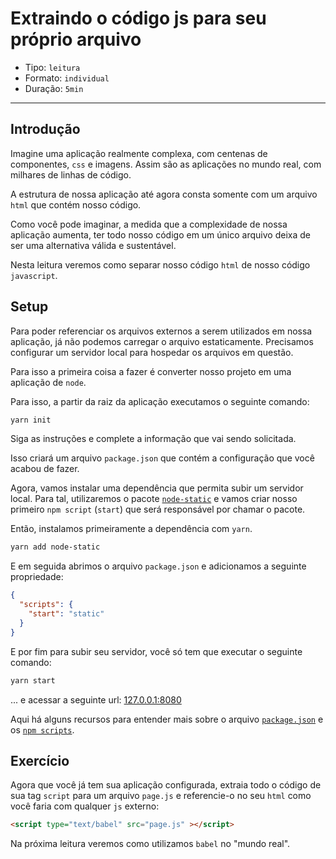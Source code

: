 # Extraindo o código js para seu próprio arquivo

* Tipo: `leitura`
* Formato: `individual`
* Duração: `5min`

***

## Introdução

Imagine uma aplicação realmente complexa, com centenas de componentes, `css` e imagens. Assim são as aplicações no mundo real, com milhares de linhas de código.

A estrutura de nossa aplicação até agora consta somente com um arquivo `html` que contém nosso código.

Como você pode imaginar, a medida que a complexidade de nossa aplicação aumenta, ter todo nosso código em um único arquivo deixa de ser uma alternativa válida e sustentável.

Nesta leitura veremos como separar nosso código `html` de nosso código `javascript`.


## Setup

Para poder referenciar os arquivos externos a serem utilizados em nossa aplicação, já não podemos carregar o arquivo estaticamente. Precisamos configurar um servidor local para hospedar os arquivos em questão.

Para isso a primeira coisa a fazer é converter nosso projeto em uma aplicação de `node`.

Para isso, a partir da raiz da aplicação executamos o seguinte comando:

```sh
yarn init
```

Siga as instruções e complete a informação que vai sendo solicitada.

Isso criará um arquivo `package.json` que contém a configuração que você acabou de fazer.

Agora, vamos instalar uma dependência que permita subir um servidor local. Para tal, utilizaremos o pacote [`node-static`](https://github.com/cloudhead/node-static) e vamos criar nosso primeiro `npm script` (`start`) que será responsável por chamar o pacote.

Então, instalamos primeiramente a dependência com `yarn`.

```sh
yarn add node-static
```

E em seguida abrimos o arquivo `package.json` e adicionamos a seguinte propriedade:

```json
{
  "scripts": {
    "start": "static"
  }
}
```

E por fim para subir seu servidor, você só tem que executar o seguinte comando:

```sh
yarn start
```

... e acessar a seguinte url: [127.0.0.1:8080](http://127.0.0.1:8080/)

Aqui há alguns recursos para entender mais sobre o arquivo [`package.json`](https://docs.npmjs.com/files/package.json) e os [`npm scripts`](https://docs.npmjs.com/misc/scripts).

## Exercício

Agora que você já tem sua aplicação configurada, extraia todo o código de sua tag `script` para um arquivo `page.js` e referencie-o no seu `html` como você faria com qualquer `js` externo:

```html
<script type="text/babel" src="page.js" ></script>
```

Na próxima leitura veremos como utilizamos `babel` no "mundo real".
